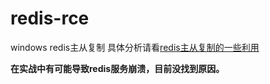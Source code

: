 # redis-rce
windows redis主从复制
具体分析请看[redis主从复制的一些利用](https://djhons.com/2021/10/29/61.html)

**在实战中有可能导致redis服务崩溃，目前没找到原因。**
